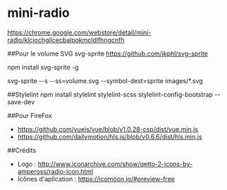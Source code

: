 # mini-radio
https://chrome.google.com/webstore/detail/mini-radio/klcjochgjlcecbalpokmcldlfhngcnfh





##Pour le volume SVG
svg-sprite
https://github.com/jkphl/svg-sprite

npm install svg-sprite -g

svg-sprite --s --ss=volume.svg --symbol-dest=sprite images/*.svg


##Stylelint
npm install stylelint stylelint-scss stylelint-config-bootstrap --save-dev

##Pour FireFox
- https://github.com/vuejs/vue/blob/v1.0.28-csp/dist/vue.min.js
- https://github.com/dailymotion/hls.js/blob/v0.6.6/dist/hls.min.js


##Crédits

- Logo : http://www.iconarchive.com/show/qetto-2-icons-by-ampeross/radio-icon.html
- Icônes d'aplication : https://icomoon.io/#preview-free
